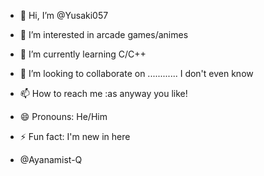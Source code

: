 - 👋 Hi, I’m @Yusaki057
- 👀 I’m interested in arcade games/animes
- 🌱 I’m currently learning C/C++
- 💞️ I’m looking to collaborate on ............ I don't even know
- 📫 How to reach me :as anyway you like!
- 😄 Pronouns: He/Him
- ⚡ Fun fact: I'm new in here

- @Ayanamist-Q

<!---
Yusaki057/Yusaki057 is a ✨ special ✨ repository because its `README.md` (this file) appears on your GitHub profile.
You can click the Preview link to take a look at your changes.
--->
